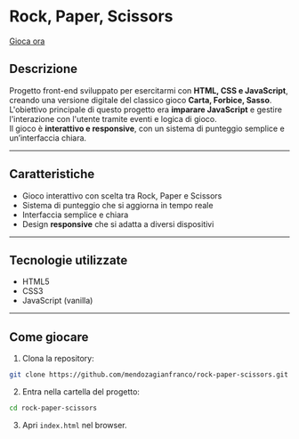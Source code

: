 # Rock, Paper, Scissors

[Gioca ora](https://mendozagianfranco.github.io/rock-paper-scissors)

## Descrizione
Progetto front-end sviluppato per esercitarmi con **HTML, CSS e JavaScript**, creando una versione digitale del classico gioco **Carta, Forbice, Sasso**.  
L'obiettivo principale di questo progetto era **imparare JavaScript** e gestire l'interazione con l'utente tramite eventi e logica di gioco.  
Il gioco è **interattivo e responsive**, con un sistema di punteggio semplice e un’interfaccia chiara.

---

## Caratteristiche
- Gioco interattivo con scelta tra Rock, Paper e Scissors
- Sistema di punteggio che si aggiorna in tempo reale
- Interfaccia semplice e chiara
- Design **responsive** che si adatta a diversi dispositivi

---

## Tecnologie utilizzate
- HTML5
- CSS3
- JavaScript (vanilla)

---

## Come giocare
1. Clona la repository:
```bash
git clone https://github.com/mendozagianfranco/rock-paper-scissors.git
```
2. Entra nella cartella del progetto:
```bash
cd rock-paper-scissors
```
3. Apri `index.html` nel browser.
